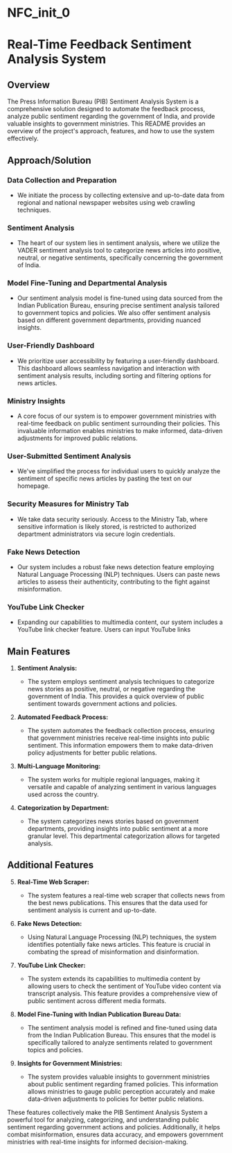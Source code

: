 # NFC_init_0

# Real-Time Feedback Sentiment Analysis System

## Overview

The Press Information Bureau (PIB) Sentiment Analysis System is a comprehensive solution designed to automate the feedback process, analyze public sentiment regarding the government of India, and provide valuable insights to government ministries. This README provides an overview of the project's approach, features, and how to use the system effectively.

## Approach/Solution

### Data Collection and Preparation
- We initiate the process by collecting extensive and up-to-date data from regional and national newspaper websites using web crawling techniques.

### Sentiment Analysis
- The heart of our system lies in sentiment analysis, where we utilize the VADER sentiment analysis tool to categorize news articles into positive, neutral, or negative sentiments, specifically concerning the government of India.

### Model Fine-Tuning and Departmental Analysis
- Our sentiment analysis model is fine-tuned using data sourced from the Indian Publication Bureau, ensuring precise sentiment analysis tailored to government topics and policies. We also offer sentiment analysis based on different government departments, providing nuanced insights.

### User-Friendly Dashboard
- We prioritize user accessibility by featuring a user-friendly dashboard. This dashboard allows seamless navigation and interaction with sentiment analysis results, including sorting and filtering options for news articles.

### Ministry Insights
- A core focus of our system is to empower government ministries with real-time feedback on public sentiment surrounding their policies. This invaluable information enables ministries to make informed, data-driven adjustments for improved public relations.

### User-Submitted Sentiment Analysis
- We've simplified the process for individual users to quickly analyze the sentiment of specific news articles by pasting the text on our homepage.

### Security Measures for Ministry Tab
- We take data security seriously. Access to the Ministry Tab, where sensitive information is likely stored, is restricted to authorized department administrators via secure login credentials.

### Fake News Detection
- Our system includes a robust fake news detection feature employing Natural Language Processing (NLP) techniques. Users can paste news articles to assess their authenticity, contributing to the fight against misinformation.

### YouTube Link Checker
- Expanding our capabilities to multimedia content, our system includes a YouTube link checker feature. Users can input YouTube links



## Main Features

1. **Sentiment Analysis:**
   - The system employs sentiment analysis techniques to categorize news stories as positive, neutral, or negative regarding the government of India. This provides a quick overview of public sentiment towards government actions and policies.

2. **Automated Feedback Process:**
   - The system automates the feedback collection process, ensuring that government ministries receive real-time insights into public sentiment. This information empowers them to make data-driven policy adjustments for better public relations.

3. **Multi-Language Monitoring:**
   - The system works for multiple regional languages, making it versatile and capable of analyzing sentiment in various languages used across the country.

4. **Categorization by Department:**
   - The system categorizes news stories based on government departments, providing insights into public sentiment at a more granular level. This departmental categorization allows for targeted analysis.

## Additional Features

5. **Real-Time Web Scraper:**
   - The system features a real-time web scraper that collects news from the best news publications. This ensures that the data used for sentiment analysis is current and up-to-date.

6. **Fake News Detection:**
   - Using Natural Language Processing (NLP) techniques, the system identifies potentially fake news articles. This feature is crucial in combating the spread of misinformation and disinformation.

7. **YouTube Link Checker:**
   - The system extends its capabilities to multimedia content by allowing users to check the sentiment of YouTube video content via transcript analysis. This feature provides a comprehensive view of public sentiment across different media formats.

8. **Model Fine-Tuning with Indian Publication Bureau Data:**
   - The sentiment analysis model is refined and fine-tuned using data from the Indian Publication Bureau. This ensures that the model is specifically tailored to analyze sentiments related to government topics and policies.

9. **Insights for Government Ministries:**
   - The system provides valuable insights to government ministries about public sentiment regarding framed policies. This information allows ministries to gauge public perception accurately and make data-driven adjustments to policies for better public relations.

These features collectively make the PIB Sentiment Analysis System a powerful tool for analyzing, categorizing, and understanding public sentiment regarding government actions and policies. Additionally, it helps combat misinformation, ensures data accuracy, and empowers government ministries with real-time insights for informed decision-making.
